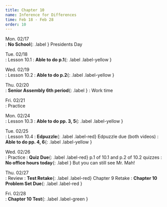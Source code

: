 ```yaml
---
title: Chapter 10
name: Inference for Differences
time: Feb 18 - Feb 28
order: 10
---
```


<!-- : **Standard 2.1**{: .label .label-yellow }
: **CW pp. 3, 4**{: .label .label-purple }
: **Group Quiz**{: .label .label-green } Section 2.1
: **Test Retake**{: .label .label-red} Chapter 4 Retake
: **No School**{: .label } Staff PD Day
: Practice
: **Chapter 2 Test**{: .label .label-green }
: **Chapter 2 Retake on Wed, 10/18**{: .label .label-red } -->
	
Mon. 02/17	
: **No School**{: .label } Presidents Day

Tue. 02/18	
: Lesson 10.1
: **Able to do p.1**{: .label .label-yellow }

Wed. 02/19	
: Lesson 10.2
: **Able to do p.2**{: .label .label-yellow }

Thu. 02/20	
: **Senior Assembly 6th period**{: .label }
: Work time

Fri. 02/21	
: Practice
	
Mon. 02/24	
: Lesson 10.3
: **Able to do pp. 3, 5**{: .label .label-yellow }

Tue. 02/25	
: Lesson 10.4
: **Edpuzzle**{: .label .label-red} Edpuzzle due (both videos)
: **Able to do pp. 4, 6**{: .label .label-yellow }

Wed. 02/26	
: Practice
: **Quiz Due**{: .label .label-red} p.1 of 10.1 and p.2 of 10.2 quizzes
: **No office hours today**{: .label } But you can still see Mr. Mah!

Thu. 02/27	
: Review
: **Test Retake**{: .label .label-red} Chapter 9 Retake
: **Chapter 10 Problem Set Due**{: .label .label-red } 

Fri. 02/28	
: **Chapter 10 Test**{: .label .label-green }
	
	
